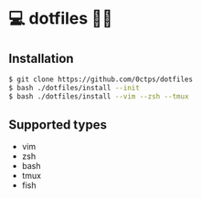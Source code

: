 # 💻 dotfiles 💨💨

Installation
-------------------

```bash
$ git clone https://github.com/0ctps/dotfiles
$ bash ./dotfiles/install --init
$ bash ./dotfiles/install --vim --zsh --tmux
```

Supported types
-------------------
* vim
* zsh
* bash
* tmux
* fish
